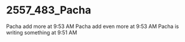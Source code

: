 # 2557_483_Pacha

Pacha add more at 9:53 AM
Pacha add even more at 9:53 AM
Pacha is writing something at 9:51 AM
